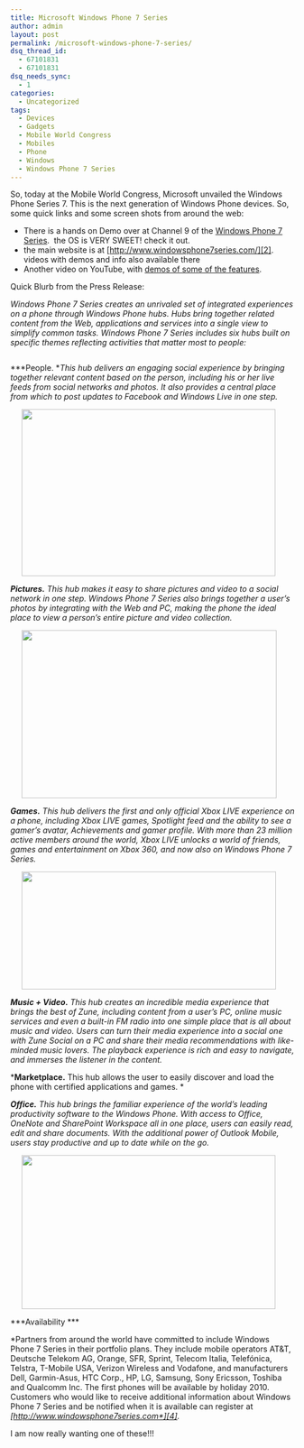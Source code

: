 ```yaml
---
title: Microsoft Windows Phone 7 Series
author: admin
layout: post
permalink: /microsoft-windows-phone-7-series/
dsq_thread_id:
  - 67101831
  - 67101831
dsq_needs_sync:
  - 1
categories:
  - Uncategorized
tags:
  - Devices
  - Gadgets
  - Mobile World Congress
  - Mobiles
  - Phone
  - Windows
  - Windows Phone 7 Series
---
```

So, today at the Mobile World Congress, Microsoft unvailed the Windows Phone Series 7. This is the next generation of Windows Phone devices. So, some quick links and some screen shots from around the web:

  * There is a hands on Demo over at Channel 9 of the [Windows Phone 7 Series][1].  the OS is VERY SWEET! check it out.
  * the main website is at [http://www.windowsphone7series.com/][2]. videos with demos and info also available there
  * Another video on YouTube, with [demos of some of the features][3].

Quick Blurb from the Press Release:

*Windows Phone 7 Series creates an unrivaled set of integrated experiences on a phone through Windows Phone hubs. Hubs bring together related content from the Web, applications and services into a single view to simplify common tasks. Windows Phone 7 Series includes six hubs built on specific themes reflecting activities that matter most to people:*

<img style="margin: 0px 20px;" src="http://images.lotas-smartman.net/image.ashx?id=19e519c7-9b52-4909-9f83-61aec85c83f1" alt="" />

***People. **This hub delivers an engaging social experience by bringing together relevant content based on the person, including his or her live feeds from social networks and photos. It also provides a central place from which to post updates to Facebook and Windows Live in one step.*

<img style="margin: 0px 20px;" src="http://images.lotas-smartman.net/image.ashx?id=36c3480b-9aca-4abf-83fb-a55346ae9f29" alt="" width="450" height="296" />

***Pictures.** This hub makes it easy to share pictures and video to a social network in one step. Windows Phone 7 Series also brings together a user’s photos by integrating with the Web and PC, making the phone the ideal place to view a person’s entire picture and video collection.*

<img style="margin: 0px 20px;" src="http://images.lotas-smartman.net/image.ashx?id=9a8a6f16-e520-43fc-9d21-56db00713fb7" alt="" width="452" height="298" />

***Games.** This hub delivers the first and only official Xbox LIVE experience on a phone, including Xbox LIVE games, Spotlight feed and the ability to see a gamer’s avatar, Achievements and gamer profile. With more than 23 million active members around the world, Xbox LIVE unlocks a world of friends, games and entertainment on Xbox 360, and now also on Windows Phone 7 Series.*

<img style="margin: 0px 20px;" src="http://images.lotas-smartman.net/image.ashx?id=3b97a639-7cb2-444c-ab6f-7b594eb49102" alt="" width="451" height="209" />

***Music + Video.** This hub creates an incredible media experience that brings the best of Zune, including content from a user’s PC, online music services and even a built-in FM radio into one simple place that is all about music and video. Users can turn their media experience into a social one with Zune Social on a PC and share their media recommendations with like-minded music lovers. The playback experience is rich and easy to navigate, and immerses the listener in the content.*

***Marketplace.** This hub allows the user to easily discover and load the phone with certified applications and games. *

***Office.** This hub brings the familiar experience of the world’s leading productivity software to the Windows Phone. With access to Office, OneNote and SharePoint Workspace all in one place, users can easily read, edit and share documents. With the additional power of Outlook Mobile, users stay productive and up to date while on the go.*

<img style="margin: 0px 20px;" src="http://images.lotas-smartman.net/image.ashx?id=b321b085-28ad-4457-9a37-1e60653a971a" alt="" width="450" height="273" />

***Availability ***

*Partners from around the world have committed to include Windows Phone 7 Series in their portfolio plans. They include mobile operators AT&T, Deutsche Telekom AG, Orange, SFR, Sprint, Telecom Italia, Telefónica, Telstra, T-Mobile USA, Verizon Wireless and Vodafone, and manufacturers Dell, Garmin-Asus, HTC Corp., HP, LG, Samsung, Sony Ericsson, Toshiba and Qualcomm Inc. The first phones will be available by holiday 2010. Customers who would like to receive additional information about Windows Phone 7 Series and be notified when it is available can register at *[*http://www.windowsphone7series.com*][4]*.*

I am now really wanting one of these!!!

 [1]: http://channel9.msdn.com/posts/LauraFoy/First-Look-Windows-Phone-7-Series-Hands-on-Demo/
 [2]: http://www.windowsphone7series.com/ "http://www.windowsphone7series.com/"
 [3]: http://www.youtube.com/watch?v=7IOTrqlz4jo
 [4]: http://www.windowsphone7series.com/